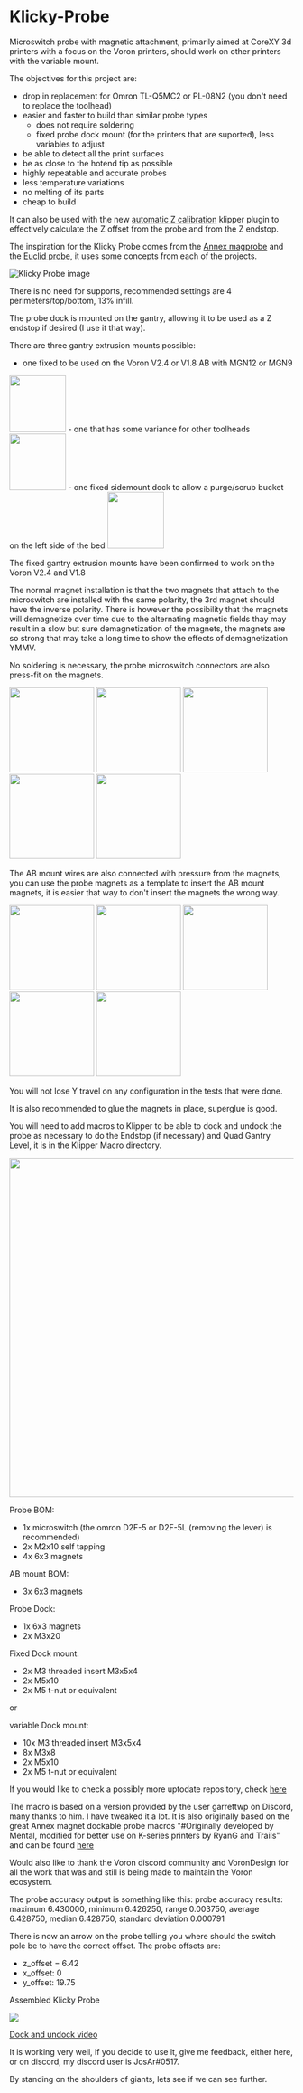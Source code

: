 # Klicky-Probe
Microswitch probe with magnetic attachment, primarily aimed at CoreXY 3d printers with a focus on the Voron printers, should work on other printers with the variable mount.

The objectives for this project are:
- drop in replacement for Omron TL-Q5MC2 or PL-08N2 (you don't need to replace the toolhead)
- easier and faster to build than similar probe types
  - does not require soldering
  - fixed probe dock mount (for the printers that are suported), less variables to adjust
- be able to detect all the print surfaces
- be as close to the hotend tip as possible
- highly repeatable and accurate probes
- less temperature variations
- no melting of its parts
- cheap to build

It can also be used with the new [automatic Z calibration](https://github.com/protoloft/klipper_z_calibration) klipper plugin to effectively calculate the Z offset from the probe and from the Z endstop.

The inspiration for the Klicky Probe comes from the [Annex magprobe](https://github.com/Annex-Engineering/Annex-Engineering_Other_Printer_Mods/tree/master/All_Printers/Microswitch_Probe) and the [Euclid probe](https://github.com/nionio6915/Euclid_Probe), it uses some concepts from each of the projects.

![Klicky Probe image](Photos/Klicky_Probe.png)

There is no need for supports, recommended settings are 4 perimeters/top/bottom, 13% infill.

The probe dock is mounted on the gantry, allowing it to be used as a Z endstop if desired (I use it that way).

There are three gantry extrusion mounts possible:
- one fixed to be used on the Voron V2.4 or V1.8 AB with MGN12 or MGN9
<img src="Photos/Fixed_mount_complete.jpg" width="100">
- one that has some variance for other toolheads
<img src="Photos/Variable_mount_complete.jpg" width="100">
- one fixed sidemount dock to allow a purge/scrub bucket on the left side of the bed
<img src="Photos/Fixed_sidemount_complete.jpg" width="100">

The fixed gantry extrusion mounts have been confirmed to work on the Voron V2.4 and V1.8

The normal magnet installation is that the two magnets that attach to the microswitch are installed with the same polarity, the 3rd magnet should have the inverse polarity.
There is however the possibility that the magnets will demagnetize over time due to the alternating magnetic fields thay may result in a slow but sure demagnetization of the magnets, the magnets are so strong that may take a long time to show the effects of demagnetization YMMV.

No soldering is necessary, the probe microswitch connectors are also press-fit on the magnets.
<p float="left">
  <img src="Photos/probe_components.jpg" width="150" />
  <img src="Photos/probe_install.jpg" width="150" />
  <img src="Photos/Probe_topside.jpg" width="150" />
  <img src="Photos/probe_v1_underside.jpg" width="150" />
  <img src="Photos/probe_complete.jpg" width="150" />
</p>

The AB mount wires are also connected with pressure from the magnets, you can use the probe magnets as a template to insert the AB mount magnets, it is easier that way to don't insert the magnets the wrong way.
<p float="left">
  <img src="Photos/AB_Mount_wiring_1.jpg" width="150" />
  <img src="Photos/AB_Mount_wiring_2.jpg" width="150" />
  <img src="Photos/AB_Mount_wiring_3.jpg" width="150" />
  <img src="Photos/AB_Mount_wiring_4.jpg" width="150" />
  <img src="Photos/AB_Mount_wiring_complete.jpg" width="150" /> 
</p>

You will not lose Y travel on any configuration in the tests that were done.

It is also recommended to glue the magnets in place, superglue is good.

You will need to add macros to Klipper to be able to dock and undock the probe as necessary to do the Endstop (if necessary) and Quad Gantry Level, it is in the Klipper Macro directory.

<img src="Photos/All_Klicky_probe_components.jpg" width="600" />

Probe BOM:
- 1x microswitch (the omron D2F-5 or D2F-5L (removing the lever) is recommended)
- 2x M2x10 self tapping
- 4x 6x3 magnets

AB mount BOM:
- 3x 6x3 magnets

Probe Dock:
- 1x 6x3 magnets
- 2x M3x20

Fixed Dock mount:
- 2x M3 threaded insert M3x5x4
- 2x M5x10
- 2x M5 t-nut or equivalent

or 

variable Dock mount:
- 10x M3 threaded insert M3x5x4
- 8x M3x8
- 2x M5x10
- 2x M5 t-nut or equivalent

If you would like to check a possibly more uptodate repository, check [here](https://github.com/jlas1/Klicky-Probe)

The macro is based on a version provided by the user garrettwp on Discord, many thanks to him.
I have tweaked it a lot.
It is also originally  based on the great Annex magnet dockable probe macros "#Originally developed by Mental, modified for better use on K-series printers by RyanG and Trails" and can be found [here](https://github.com/Annex-Engineering/Annex-Engineering_Other_Printer_Mods/blob/master/All_Printers/Microswitch_Probe/Klipper_Macros/dockable_probe_macros.cfg)

Would also like to thank the Voron discord community and VoronDesign for all the work that was and still is being made to maintain the Voron ecosystem.

The probe accuracy output is something like this:
probe accuracy results: maximum 6.430000, minimum 6.426250, range 0.003750, average 6.428750, median 6.428750, standard deviation 0.000791

There is now an arrow on the probe telling you where should the switch pole be to have the correct offset.
The probe offsets are:
- z_offset = 6.42
- x_offset: 0
- y_offset: 19.75

Assembled Klicky Probe
<p>
<img src="Photos/Voron_V2.4_300mm_back.jpg" />

[Dock and undock video](Photos/Dock_and_Undock.mp4)


It is working very well, if you decide to use it, give me feedback, either here, or on discord, my discord user is JosAr#0517.

By standing on the shoulders of giants, lets see if we can see further.
